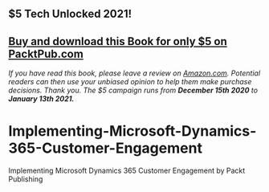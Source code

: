 ## $5 Tech Unlocked 2021!
[Buy and download this Book for only $5 on PacktPub.com](https://www.packtpub.com/product/implementing-microsoft-dynamics-365-customer-engagement/9781838556877)
-----
*If you have read this book, please leave a review on [Amazon.com](https://www.amazon.com/gp/product/1838556877).     Potential readers can then use your unbiased opinion to help them make purchase decisions. Thank you. The $5 campaign         runs from __December 15th 2020__ to __January 13th 2021.__*

# Implementing-Microsoft-Dynamics-365-Customer-Engagement
Implementing Microsoft Dynamics 365 Customer Engagement by Packt Publishing
